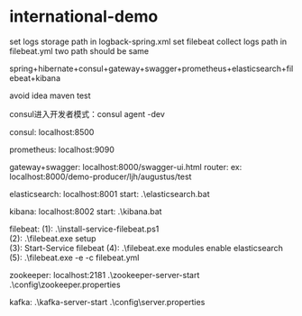# international-demo

set logs storage path in logback-spring.xml
set filebeat collect logs path in filebeat.yml
two path should be same

spring+hibernate+consul+gateway+swagger+prometheus+elasticsearch+filebeat+kibana

avoid idea maven test

consul进入开发者模式：consul agent -dev

consul: localhost:8500

prometheus: localhost:9090

gateway+swagger: localhost:8000/swagger-ui.html     router: ex: localhost:8000/demo-producer/ljh/augustus/test

elasticsearch: localhost:8001     start: .\elasticsearch.bat

kibana: localhost:8002     start: .\kibana.bat

filebeat: (1): .\install-service-filebeat.ps1     
          (2): .\filebeat.exe setup     
          (3): Start-Service filebeat
          (4): .\filebeat.exe modules enable elasticsearch     
          (5): .\filebeat.exe -e -c filebeat.yml

zookeeper: localhost:2181     .\zookeeper-server-start .\config\zookeeper.properties

kafka: .\kafka-server-start .\config\server.properties





